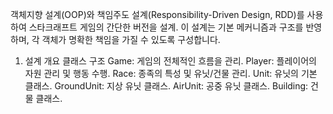 
객체지향 설계(OOP)와 책임주도 설계(Responsibility-Driven Design, RDD)를 사용하여 스타크래프트 게임의 간단한 버전을 설계.
이 설계는 기본 메커니즘과 구조를 반영하며, 각 객체가 명확한 책임을 가질 수 있도록 구성합니다.

1. 설계 개요
클래스 구조
Game: 게임의 전체적인 흐름을 관리.
Player: 플레이어의 자원 관리 및 행동 수행.
Race: 종족의 특성 및 유닛/건물 관리.
Unit: 유닛의 기본 클래스.
GroundUnit: 지상 유닛 클래스.
AirUnit: 공중 유닛 클래스.
Building: 건물 클래스.